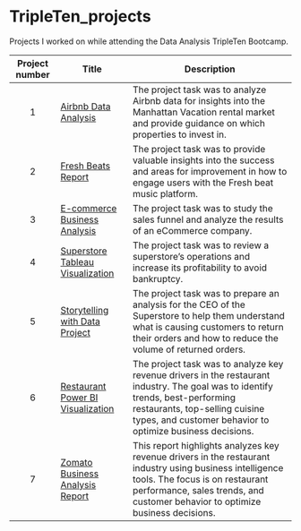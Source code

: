 # TripleTen_projects
Projects I worked on while attending the Data Analysis TripleTen Bootcamp.


| Project number | Title | Description |
| :-----------: | ----------- |----------- |
| 1 | [Airbnb Data Analysis](https://docs.google.com/spreadsheets/d/10mVXevwqWVtDg6U214qA4cP1s0lbVUgJXphtCXk8SQE/edit?usp=sharing)| The project task was to analyze Airbnb data for insights into the Manhattan Vacation rental market and provide guidance on which properties to invest in.|
| 2 | [Fresh Beats Report](https://docs.google.com/document/d/1h6wjxWMmhPw5mRzQOtlf38sLN2CamlwzA2VAEkEaiI0/edit?usp=sharing) | The project task was to provide valuable insights into the success and areas for improvement in how to engage users with the Fresh beat music platform.|
| 3 | [E-commerce Business Analysis](https://docs.google.com/spreadsheets/d/165IKspjPH3NVMseLWslD9f48uuDCsVoWlpFAjxsERTk/edit?usp=sharing) | The project task was to study the sales funnel and analyze the results of an eCommerce company. |
| 4 | [Superstore Tableau Visualization](https://public.tableau.com/views/JeremyGarciaSprint4Project/Dashboard2?:language=en-US&publish=yes&:sid=&:redirect=auth&:display_count=n&:origin=viz_share_link}) | The project task was to review a superstore’s operations and increase its profitability to avoid bankruptcy. |
| 5 | [Storytelling with Data Project](https://public.tableau.com/views/JeremyGarciaSprint5Project/Dashboard1?:language=en-US&publish=yes&:sid=&:redirect=auth&:display_count=n&:origin=viz_share_link}) | The project task was to prepare an analysis for the CEO of the Superstore to help them understand what is causing customers to return their orders and how to reduce the volume of returned orders. |
| 6 | [Restaurant Power BI Visualization](https://1drv.ms/u/c/fe413bc8655bb319/ERmzW2XIO0EggP7TAAAAAAAB46diJlwC7ZRROoCa22McmQ?e=louD4b) | The project task was to analyze key revenue drivers in the restaurant industry. The goal was to identify trends, best-performing restaurants, top-selling cuisine types, and customer behavior to optimize business decisions. |
| 7 | [Zomato Business Analysis Report](https://1drv.ms/u/c/fe413bc8655bb319/EY15_O6Uc4ZEtEKKdG-3bL8BnbanJ6UAHf_8Pl55BCE1tg?e=kioMWa) | This report highlights analyzes key revenue drivers in the restaurant industry using business intelligence tools. The focus is on restaurant performance, sales trends, and customer behavior to optimize business decisions.
